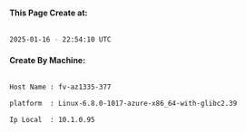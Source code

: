 
   
#### This Page Create at:

```bash

2025-01-16 - 22:54:10 UTC

```

#### Create By Machine:

```bash

Host Name : fv-az1335-377

platform  : Linux-6.8.0-1017-azure-x86_64-with-glibc2.39

Ip Local  : 10.1.0.95

```

